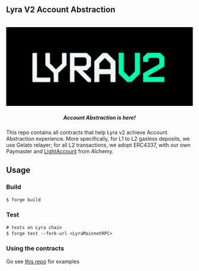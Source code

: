 ## Lyra V2 Account Abstraction

<div align="center">
  <p align='center'>
    <br>
    <img src='./imgs/lyrav2.png' alt='lyra' width="600" />
    <h5 align="center"> Account Abstraction is here! </h6>
</p> 
</div>

This repo contains all contracts that help Lyra v2 achieve Account Abstraction experience. 
More specifically, for L1 to L2 gasless deposits, we use Gelato relayer; for all L2 transactions, we adopt ERC4337, with our own Paymaster and [LightAccount](!https://github.com/alchemyplatform/light-account/blob/main/src/LightAccount.sol) from Alchemy. 

## Usage

### Build

```shell
$ forge build
```

### Test

```shell
# tests on Lyra chain
$ forge test --fork-url <LyraMainnetRPC>
```

### Using the contracts

Go see [this repo](https://github.com/antoncoding/lyra-aa-example) for examples